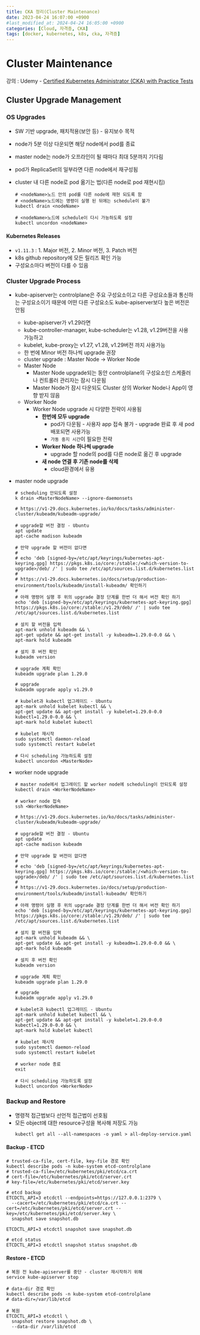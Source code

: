 ```yaml
---
title: CKA 정리(Cluster Maintenance)
date: 2023-04-24 16:07:00 +0900
#last_modified_at: 2024-04-24 16:05:00 +0900
categories: [Cloud, 자격증, CKA]
tags: [docker, kubernetes, k8s, cka, 자격증]
---
```


# Cluster Maintenance

강의 : Udemy - [Certified Kubernetes Administrator (CKA) with Practice Tests](https://www.udemy.com/share/101Xtg3@i_PWod_lMIUhcyrSIngElFmre9WNNhaMnXwaoIwwianw3_xF22Gsc1h4Z6SsVULmiA==/)

## Cluster Upgrade Management

### OS Upgrades

- SW 기반 upgrade, 패치적용(보안 등) - 유지보수 목적
- node가 5분 이상 다운되면 해당 node에서 pod를 종료
- master node는 node가 오프라인이 될 때마다 최대 5분까지 기다림
- pod가 ReplicaSet의 일부라면 다른 node에서 재구성됨
- cluster 내 다른 node로 pod 옮기는 법(다른 node로 pod 재현시킴)

  ```shell
  # <nodeName>노드 안의 pod를 다른 node에 재현 되도록 함
  # <nodeName>노드에는 명령이 실행 된 뒤에는 schedule이 불가
  kubectl drain <nodeName>

  # <nodeName>노드에 schedule이 다시 가능하도록 설정
  kubectl uncordon <nodeName>
  ```

#### Kubernetes Releases

- `v1.11.3` : 1. Major 버전, 2. Minor 버전, 3. Patch 버전
- k8s github repository에 모든 릴리즈 확인 가능
- 구성요소마다 버전이 다를 수 있음

### Cluster Upgrade Process

- kube-apiserver는 controlplane은 주요 구성요소이고 다른 구성요소들과 통신하는 구성요소이기 때문에 어떤 다른 구성요소도 kube-apiserver보다 높은 버전은 안됨

  - kube-apiserver가 v1.29라면
  - kube-controller-manager, kube-scheduler는 v1.28, v1.29버전을 사용 가능하고
  - kubelet, kube-proxy는 v1.27, v1.28, v1.29버전 까지 사용가능
  - 한 번에 Minor 버전 하나씩 upgrade 권장
  - cluster upgrade : Master Node -> Worker Node
  - Master Node
    - Master Node upgrade되는 동안 controlplane의 구성요소인 스케줄러나 컨트롤러 관리자는 잠시 다운됨
    - Master Node가 잠시 다운되도 Cluster 상의 Worker Node나 App이 영향 받지 않음
  - Worker Node
    - Worker Node upgrade 시 다양한 전략이 사용됨
      - **한번에 모두 upgrade**
        - pod가 다운됨 - 사용자 app 접속 불가 - upgrade 완료 후 새 pod 배포되면 사용가능
        - `가동 중지 시간`이 필요한 전략
      - **Worker Node 하나씩 upgrade**
        - upgrade 할 node의 pod를 다른 node로 옮긴 후 upgrade
      - **새 node 연결 후 기존 node를 삭제**
        - cloud환경에서 유용

- master node upgrade

  ```shell
  # scheduling 안되도록 설정
  k drain <MasterNodeName> --ignore-daemonsets

  # https://v1-29.docs.kubernetes.io/ko/docs/tasks/administer-cluster/kubeadm/kubeadm-upgrade/

  # upgrade할 버전 결정 - Ubuntu
  apt update
  apt-cache madison kubeadm

  # 만약 upgrade 할 버전이 없다면
  #
  # echo 'deb [signed-by=/etc/apt/keyrings/kubernetes-apt-keyring.gpg] https://pkgs.k8s.io/core:/stable:/<which-version-to-upgrade>/deb/ /' | sudo tee /etc/apt/sources.list.d/kubernetes.list
  #
  # https://v1-29.docs.kubernetes.io/docs/setup/production-environment/tools/kubeadm/install-kubeadm/ 확인하기
  #
  # 아래 명령어 실행 후 위의 upgrade 결정 단계를 한번 더 해서 버전 확인 하기
  echo 'deb [signed-by=/etc/apt/keyrings/kubernetes-apt-keyring.gpg] https://pkgs.k8s.io/core:/stable:/v1.29/deb/ /' | sudo tee /etc/apt/sources.list.d/kubernetes.list

  # 설치 할 버전을 입력
  apt-mark unhold kubeadm && \
  apt-get update && apt-get install -y kubeadm=1.29.0-0.0 && \
  apt-mark hold kubeadm

  # 설치 후 버전 확인
  kubeadm version

  # upgrade 계획 확인
  kubeadm upgrade plan 1.29.0

  # upgrade
  kubeadm upgrade apply v1.29.0

  # kubelet과 kubectl 업그레이드 - Ubuntu
  apt-mark unhold kubelet kubectl && \
  apt-get update && apt-get install -y kubelet=1.29.0-0.0 kubectl=1.29.0-0.0 && \
  apt-mark hold kubelet kubectl

  # kubelet 재시작
  sudo systemctl daemon-reload
  sudo systemctl restart kubelet

  # 다시 scheduling 가능하도록 설정
  kubectl uncordon <MasterNode>
  ```

- worker node upgrade

  ```shell
  # master node에서 업그레이드 할 worker node에 scheduling이 안되도록 설정
  kubectl drain <WorkerNodeName>

  # worker node 접속
  ssh <WorkerNodeName>

  # https://v1-29.docs.kubernetes.io/ko/docs/tasks/administer-cluster/kubeadm/kubeadm-upgrade/

  # upgrade할 버전 결정 - Ubuntu
  apt update
  apt-cache madison kubeadm

  # 만약 upgrade 할 버전이 없다면
  #
  # echo 'deb [signed-by=/etc/apt/keyrings/kubernetes-apt-keyring.gpg] https://pkgs.k8s.io/core:/stable:/<which-version-to-upgrade>/deb/ /' | sudo tee /etc/apt/sources.list.d/kubernetes.list
  #
  # https://v1-29.docs.kubernetes.io/docs/setup/production-environment/tools/kubeadm/install-kubeadm/ 확인하기
  #
  # 아래 명령어 실행 후 위의 upgrade 결정 단계를 한번 더 해서 버전 확인 하기
  echo 'deb [signed-by=/etc/apt/keyrings/kubernetes-apt-keyring.gpg] https://pkgs.k8s.io/core:/stable:/v1.29/deb/ /' | sudo tee /etc/apt/sources.list.d/kubernetes.list

  # 설치 할 버전을 입력
  apt-mark unhold kubeadm && \
  apt-get update && apt-get install -y kubeadm=1.29.0-0.0 && \
  apt-mark hold kubeadm

  # 설치 후 버전 확인
  kubeadm version

  # upgrade 계획 확인
  kubeadm upgrade plan 1.29.0

  # upgrade
  kubeadm upgrade apply v1.29.0

  # kubelet과 kubectl 업그레이드 - Ubuntu
  apt-mark unhold kubelet kubectl && \
  apt-get update && apt-get install -y kubelet=1.29.0-0.0 kubectl=1.29.0-0.0 && \
  apt-mark hold kubelet kubectl

  # kubelet 재시작
  sudo systemctl daemon-reload
  sudo systemctl restart kubelet

  # worker node 종료
  exit

  # 다시 scheduling 가능하도록 설정
  kubectl uncordon <WorkerNode>
  ```

### Backup and Restore

- 명령적 접근법보다 선언적 접근법이 선호됨
- 모든 object에 대한 resource구성을 복사해 저장도 가능
  ```shell
  kubectl get all --all-namespaces -o yaml > all-deploy-service.yaml
  ```

#### Backup - ETCD

```shell
# trusted-ca-file, cert-file, key-file 경로 확인
kubectl describe pods -n kube-system etcd-controlplane
# trusted-ca-file=/etc/kubernetes/pki/etcd/ca.crt
# cert-file=/etc/kubernetes/pki/etcd/server.crt
# key-file=/etc/kubernetes/pki/etcd/server.key

# etcd backup
ETCDCTL_API=3 etcdctl --endpoints=https://127.0.0.1:2379 \
  --cacert=/etc/kubernetes/pki/etcd/ca.crt --cert=/etc/kubernetes/pki/etcd/server.crt --key=/etc/kubernetes/pki/etcd/server.key \
  snapshot save snapshot.db

ETCDCTL_API=3 etcdctl snapshot save snapshot.db

# etcd status
ETCDCTL_API=3 etcdctl snapshot status snapshot.db
```

#### Restore - ETCD

```shell
# 복원 전 kube-apiserver를 중단 - cluster 재시작하기 위해
service kube-apiserver stop

# data-dir 경로 확인
kubectl describe pods -n kube-system etcd-controlplane
# data-dir=/var/lib/etcd

# 복원
ETCDCTL_API=3 etcdctl \
  snapshot restore snapshot.db \
  --data-dir /var/lib/etcd
```
